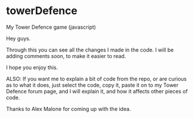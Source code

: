 # towerDefence
My Tower Defence game (javascript)

Hey guys.

Through this you can see all the changes I made in the code. I will be adding comments soon, to make it easier to read.

I hope you enjoy this.

ALSO: If you want me to explain a bit of code from the repo, or are curious as to what it does, just select the code, copy it, paste it on to my Tower Defence forum page, and I will explain it, and how it affects other pieces of code.


Thanks to Alex Malone for coming up with the idea.
